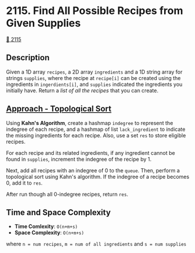 # 2115. Find All Possible Recipes from Given Supplies

[🔗 2115](https://leetcode.com/problems/find-all-possible-recipes-from-given-supplies)

## Description
Given a 1D array `recipes`, a 2D array `ingredients` and a 1D string array for strings `supplies`, where the recipe at `recipe[i]` can be created using the ingredients in `ingerdients[i]`, and `supplies` indicated the ingredients you initially have.
Return a *list of all the recipes* that you can create. 

## [Approach - Topological Sort](./solution.py)
Using **Kahn's Algorithm**, create a hashmap `indegree`  to represent the indegree of each recipe, and a hashmap of list `lack_ingredient`  to indicate the missing ingredients for each recipe. Also, use a set `res` to store eligible recipes.

For each recipe and its related ingredients, if any ingredient cannot be found in `supplies`, increment the indegree of the recipe by 1.

Next, add all recipes with an indegree of 0 to the `queue`. Then, perform a topological sort using Kahn's algorithm. If the indegree of a recipe becomes 0, add it to `res`.

After run though all 0-indegree recipes, return `res`.

## Time and Space Complexity
- **Time Comlexity**: `O(n+m+s)`
- **Space Complexity**: `O(n+m+s)`

where `n = num recipes`, `m = num of all ingredients` and `s = num supplies`


